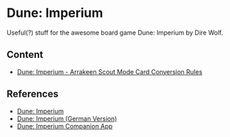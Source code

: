 # Dune: Imperium

Useful(?) stuff for the awesome board game Dune: Imperium by Dire Wolf.

## Content

- [Dune: Imperium - Arrakeen Scout Mode Card Conversion Rules](./arakeen-scout-mode-rules/)

## References
- [Dune: Imperium](https://www.direwolfdigital.com/dune-imperium/)
- [Dune: Imperium (German Version)](https://www.asmodee.de/produkte/dune-imperium)
- [Dune: Imperium Companion App](https://play.google.com/store/apps/details?id=com.direwolfdigital.dica)
